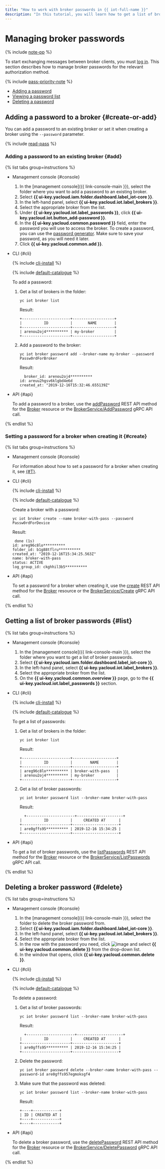 ```yaml
---
title: "How to work with broker passwords in {{ iot-full-name }}"
description: "In this tutorial, you will learn how to get a list of broker passwords and add or delete a broker password in {{ iot-full-name }}."
---
```


# Managing broker passwords

{% include [note-pp](../../../_includes/iot-core/note-pp.md) %}

To start exchanging messages between broker clients, you must [log in](../../concepts/authorization.md). This section describes how to manage broker passwords for the relevant authorization method.

{% include [pass-priority-note](../../../_includes/iot-core/pass-priority-note.md) %}

* [Adding a password](#create-or-add)
* [Viewing a password list](#list)
* [Deleting a password](#delete)

## Adding a password to a broker {#create-or-add}

You can add a password to an existing broker or set it when creating a broker using the `--password` parameter.

{% include [read-pass](../../../_includes/iot-core/read-pass.md) %}

### Adding a password to an existing broker {#add}

{% list tabs group=instructions %}

- Management console {#console}

   1. In the [management console]({{ link-console-main }}), select the folder where you want to add a password to an existing broker.
   1. Select **{{ ui-key.yacloud.iam.folder.dashboard.label_iot-core }}**.
   1. In the left-hand panel, select **{{ ui-key.yacloud.iot.label_brokers }}**.
   1. Select the appropriate broker from the list.
   1. Under **{{ ui-key.yacloud.iot.label_passwords }}**, click **{{ ui-key.yacloud.iot.button_add-password }}**.
   1. In the **{{ ui-key.yacloud.common.password }}** field, enter the password you will use to access the broker. To create a password, you can use the [password generator](https://passwordsgenerator.net/). Make sure to save your password, as you will need it later.
   1. Click **{{ ui-key.yacloud.common.add }}**.

- CLI {#cli}

   {% include [cli-install](../../../_includes/cli-install.md) %}

   {% include [default-catalogue](../../../_includes/default-catalogue.md) %}

   To add a password:
   1. Get a list of brokers in the folder:

      ```
      yc iot broker list
      ```

      Result:
      ```
      +----------------------+-------------------+
      |          ID          |       NAME        |
      +----------------------+-------------------+
      | arenou2oj4********** | my-broker         |
      +----------------------+-------------------+
      ```
   1. Add a password to the broker:

      ```
      yc iot broker password add --broker-name my-broker --password Passw0rdForBroker
      ```

      Result:
      ```
      	broker_id: arenou2oj4**********
      id: areuu2hgsv6klgbd4e6d
      created_at: "2019-12-16T15:32:46.655139Z"
      ```

- API {#api}

   To add a password to a broker, use the [addPassword](../../broker/api-ref/Broker/addPassword.md) REST API method for the [Broker](../../broker/api-ref/Broker/index.md) resource or the [BrokerService/AddPassword](../../broker/api-ref/grpc/broker_service.md#AddPassword) gRPC API call.

{% endlist %}

### Setting a password for a broker when creating it {#create}

{% list tabs group=instructions %}

- Management console {#console}

   For information about how to set a password for a broker when creating it, see [{#T}](../broker/broker-create.md).

- CLI {#cli}

   {% include [cli-install](../../../_includes/cli-install.md) %}

   {% include [default-catalogue](../../../_includes/default-catalogue.md) %}

   Create a broker with a password:

   ```
   yc iot broker create --name broker-with-pass --password Passw0rdForDevice
   ```

   Result:
   ```
   	done (1s)
   id: areg96c8lo**********
   folder_id: b1g88tflru**********
   created_at: "2019-12-16T15:34:25.563Z"
   name: broker-with-pass
   status: ACTIVE
   log_group_id: ckghhil3b5**********
   ```

- API {#api}

   To set a password for a broker when creating it, use the [create](../../broker/api-ref/Broker/create.md) REST API method for the [Broker](../../broker/api-ref/Broker/index.md) resource or the [BrokerService/Create](../../broker/api-ref/grpc/broker_service.md#Create) gRPC API call.

{% endlist %}

## Getting a list of broker passwords {#list}

{% list tabs group=instructions %}

- Management console {#console}

   1. In the [management console]({{ link-console-main }}), select the folder where you want to get a list of broker passwords.
   1. Select **{{ ui-key.yacloud.iam.folder.dashboard.label_iot-core }}**.
   1. In the left-hand panel, select **{{ ui-key.yacloud.iot.label_brokers }}**.
   1. Select the appropriate broker from the list.
   1. On the **{{ ui-key.yacloud.common.overview }}** page, go to the **{{ ui-key.yacloud.iot.label_passwords }}** section.

- CLI {#cli}

   {% include [cli-install](../../../_includes/cli-install.md) %}

   {% include [default-catalogue](../../../_includes/default-catalogue.md) %}

   To get a list of passwords:
   1. Get a list of brokers in the folder:

      ```
      yc iot broker list
      ```

      Result:
      ```
      +----------------------+--------------------+
      |          ID          |        NAME        |
      +----------------------+--------------------+
      | areg96c8lo********** | broker-with-pass   |
      | arenou2oj4********** | my-broker          |
      +----------------------+--------------------+
      ```
   1. Get a list of broker passwords:

      ```
      yc iot broker password list --broker-name broker-with-pass
      ```

      Result:
      ```
      	+----------------------+---------------------+
      |          ID          |     CREATED AT      |
      +----------------------+---------------------+
      | are0gffs95********** | 2019-12-16 15:34:25 |
      +----------------------+---------------------+
      ```

- API {#api}

   To get a list of broker passwords, use the [listPasswords](../../broker/api-ref/Broker/listPasswords.md) REST API method for the [Broker](../../broker/api-ref/Broker/index.md) resource or the [BrokerService/ListPasswords](../../broker/api-ref/grpc/broker_service.md#ListPasswords) gRPC API call.

{% endlist %}

## Deleting a broker password {#delete}

{% list tabs group=instructions %}

- Management console {#console}

   1. In the [management console]({{ link-console-main }}), select the folder to delete the broker password from.
   1. Select **{{ ui-key.yacloud.iam.folder.dashboard.label_iot-core }}**.
   1. In the left-hand panel, select **{{ ui-key.yacloud.iot.label_brokers }}**.
   1. Select the appropriate broker from the list.
   1. In the row with the password you need, click ![image](../../../_assets/console-icons/ellipsis.svg) and select **{{ ui-key.yacloud.common.delete }}** from the drop-down list.
   1. In the window that opens, click **{{ ui-key.yacloud.common.delete }}**.

- CLI {#cli}

   {% include [cli-install](../../../_includes/cli-install.md) %}

   {% include [default-catalogue](../../../_includes/default-catalogue.md) %}

   To delete a password:
   1. Get a list of broker passwords:

      ```
      yc iot broker password list --broker-name broker-with-pass
      ```

      Result:
      ```
      	+----------------------+---------------------+
      |          ID          |     CREATED AT      |
      +----------------------+---------------------+
      | are0gffs95********** | 2019-12-16 15:34:25 |
      +----------------------+---------------------+
      ```
   1. Delete the password:

      ```
      yc iot broker password delete --broker-name broker-with-pass --password-id are0gffs957egmoksgf4
      ```
   1. Make sure that the password was deleted:

      ```
      yc iot broker password list --broker-name broker-with-pass
      ```

      Result:
      ```
      +----+------------+
      | ID | CREATED AT |
      +----+------------+
      +----+------------+
      ```

- API {#api}

   To delete a broker password, use the [deletePassword](../../broker/api-ref/Broker/deletePassword.md) REST API method for the [Broker](../../broker/api-ref/Broker/index.md) resource or the [BrokerService/DeletePassword](../../broker/api-ref/grpc/broker_service.md#DeletePassword) gRPC API call.

{% endlist %}